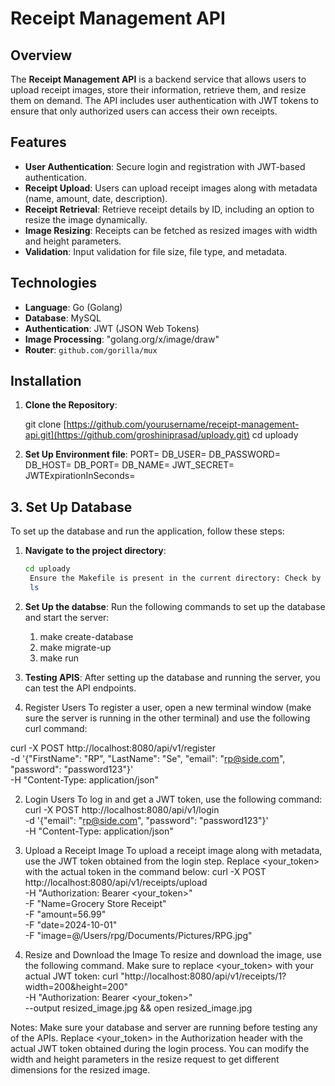 # Receipt Management API

## Overview

The **Receipt Management API** is a backend service that allows users to upload receipt images, store their information, retrieve them, and resize them on demand. The API includes user authentication with JWT tokens to ensure that only authorized users can access their own receipts.

## Features

- **User Authentication**: Secure login and registration with JWT-based authentication.
- **Receipt Upload**: Users can upload receipt images along with metadata (name, amount, date, description).
- **Receipt Retrieval**: Retrieve receipt details by ID, including an option to resize the image dynamically.
- **Image Resizing**: Receipts can be fetched as resized images with width and height parameters.
- **Validation**: Input validation for file size, file type, and metadata.

## Technologies

- **Language**: Go (Golang)
- **Database**: MySQL
- **Authentication**: JWT (JSON Web Tokens)
- **Image Processing**: "golang.org/x/image/draw"
- **Router**: `github.com/gorilla/mux`

## Installation

1. **Clone the Repository**:

   git clone [https://github.com/yourusername/receipt-management-api.git](https://github.com/groshiniprasad/uploady.git)
   cd uploady

2. **Set Up Environment file**:
    PORT=
    DB_USER=
    DB_PASSWORD=
    DB_HOST=
    DB_PORT=
    DB_NAME=
    JWT_SECRET=
    JWTExpirationInSeconds=
## 3. Set Up Database

To set up the database and run the application, follow these steps:

1. **Navigate to the project directory**:
   ```bash
   cd uploady
    Ensure the Makefile is present in the current directory: Check by running:
    ls
2. **Set Up the databse**:
Run the following commands to set up the database and start the server:
   1. make create-database
   2. make migrate-up
   3. make run

1. **Testing APIS**:
After setting up the database and running the server, you can test the API endpoints.

1. Register Users
To register a user, open a new terminal window (make sure the server is running in the other terminal) and use the following curl command:

curl -X POST http://localhost:8080/api/v1/register \
-d '{"FirstName": "RP", "LastName": "Se", "email": "rp@side.com", "password": "password123"}' \
-H "Content-Type: application/json"

2. Login Users
    To log in and get a JWT token, use the following command:
    curl -X POST http://localhost:8080/api/v1/login \
-d '{"email": "rp@side.com", "password": "password123"}' \
-H "Content-Type: application/json"

3. Upload a Receipt Image
To upload a receipt image along with metadata, use the JWT token obtained from the login step. Replace <your_token> with the actual token in the command below:
curl -X POST http://localhost:8080/api/v1/receipts/upload \
-H "Authorization: Bearer <your_token>" \
-F "Name=Grocery Store Receipt" \
-F "amount=56.99" \
-F "date=2024-10-01" \
-F "image=@/Users/rpg/Documents/Pictures/RPG.jpg"

4. Resize and Download the Image
To resize and download the image, use the following command. Make sure to replace <your_token> with your actual JWT token:
curl "http://localhost:8080/api/v1/receipts/1?width=200&height=200" \
-H "Authorization: Bearer <your_token>" \
--output resized_image.jpg && open resized_image.jpg

Notes:
Make sure your database and server are running before testing any of the APIs.
Replace <your_token> in the Authorization header with the actual JWT token obtained during the login process.
You can modify the width and height parameters in the resize request to get different dimensions for the resized image.